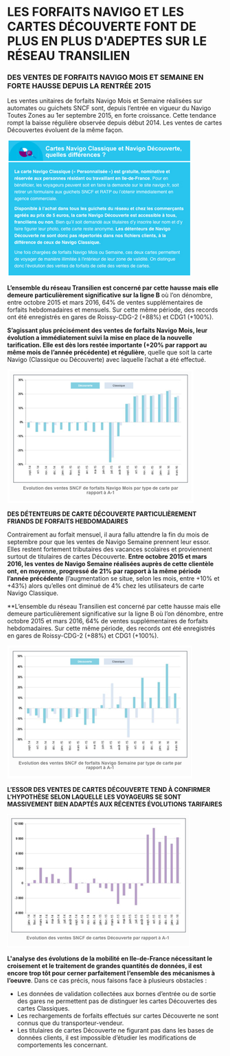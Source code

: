# LES FORFAITS NAVIGO ET LES CARTES DÉCOUVERTE FONT DE PLUS EN PLUS D'ADEPTES SUR LE RÉSEAU TRANSILIEN

### DES VENTES DE FORFAITS NAVIGO MOIS ET SEMAINE EN FORTE HAUSSE DEPUIS LA RENTRÉE 2015

Les ventes unitaires de forfaits Navigo Mois et Semaine réalisées sur automates ou guichets SNCF sont, depuis l’entrée en vigueur du Navigo Toutes Zones au 1er septembre 2015, en forte croissance. Cette tendance rompt la baisse régulière observée depuis début 2014. Les ventes de cartes Découvertes évoluent de la même façon.

![](img1.jpg)

**L’ensemble du réseau Transilien est concerné par cette hausse mais elle demeure particulièrement significative sur la ligne B** où l’on dénombre, entre octobre 2015 et mars 2016, 64% de ventes supplémentaires de forfaits hebdomadaires et mensuels. Sur cette même période, des records ont été enregistrés en gares de Roissy-CDG-2 (+88%) et CDG1 (+100%).

**S’agissant plus précisément des ventes de forfaits Navigo Mois, leur évolution a immédiatement suivi la mise en place de la nouvelle tarification. Elle est dès lors restée importante (+20% par rapport au même mois de l’année précédente) et régulière**, quelle que soit la carte Navigo (Classique ou Découverte) avec laquelle l’achat a été effectué.

![](img2.jpg)

**DES DÉTENTEURS DE CARTE DÉCOUVERTE PARTICULIÈREMENT FRIANDS DE FORFAITS HEBDOMADAIRES**

Contrairement au forfait mensuel, il aura fallu attendre la fin du mois de septembre pour que les ventes de Navigo Semaine prennent leur essor. Elles restent fortement tributaires des vacances scolaires et proviennent surtout de titulaires de cartes Découverte. **Entre octobre 2015 et mars 2016, les ventes de Navigo Semaine réalisées auprès de cette clientèle ont, en moyenne, progressé de 21% par rapport à la même période l’année précédente** (l’augmentation se situe, selon les mois, entre +10% et +43%) alors qu’elles ont diminué de 4% chez les utilisateurs de carte Navigo Classique.

**L’ensemble du réseau Transilien est concerné par cette hausse mais elle demeure particulièrement significative sur la ligne B où l’on dénombre, entre octobre 2015 et mars 2016, 64% de ventes supplémentaires de forfaits hebdomadaires. Sur cette même période, des records ont été enregistrés en gares de Roissy-CDG-2 (+88%) et CDG1 (+100%).

![](img3.jpg)

**L’ESSOR DES VENTES DE CARTES DÉCOUVERTE TEND À CONFIRMER L’HYPOTHÈSE SELON LAQUELLE LES VOYAGEURS SE SONT MASSIVEMENT BIEN ADAPTÉS AUX RÉCENTES ÉVOLUTIONS TARIFAIRES**

![](img4.jpg)

**L'analyse des évolutions de la mobilité en Ile-de-France nécessitant le croisement et le traitement de grandes quantités de données, il est encore trop tôt pour cerner parfaitement l’ensemble des mécanismes à l’oeuvre**. Dans ce cas précis, nous faisons face à plusieurs obstacles : 

- Les données de validation collectées aux bornes d’entrée ou de sortie des gares ne permettent pas de distinguer les cartes Découvertes des cartes Classiques.
- Les rechargements de forfaits effectués sur cartes Découverte ne sont connus que du transporteur-vendeur.
- Les titulaires de cartes Découverte ne figurant pas dans les bases de données clients, il est impossible d’étudier les modifications de comportements les concernant.